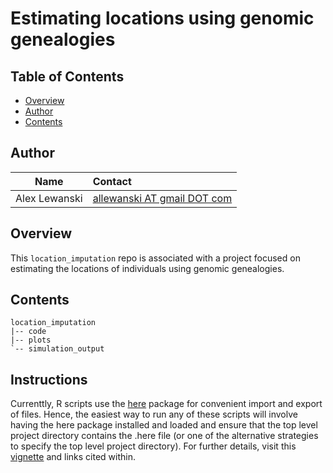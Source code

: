 # Estimating locations using genomic genealogies

## Table of Contents
- [Overview](#overview)
- [Author](#author)
- [Contents](#contents)

## Author

Name| Contact
:-----:|:-----
Alex Lewanski|[allewanski AT gmail DOT com](mailto:allewanski@gmail.com)

## Overview
This `location_imputation` repo is associated with a project focused on estimating the locations of individuals using genomic genealogies.

## Contents
```
location_imputation
|-- code
|-- plots
`-- simulation_output
```

## Instructions
Currenttly, R scripts use the [here](https://here.r-lib.org) package for convenient import and export of files. Hence, the easiest way to run any of these scripts will involve having the here package installed and loaded and ensure that the top level project directory contains the .here file (or one of the alternative strategies to specify the top level project directory). For further details, visit this [vignette](https://cran.r-project.org/web/packages/here/vignettes/here.html) and links cited within.

